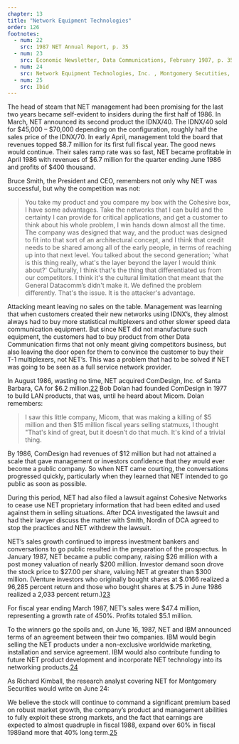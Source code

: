 ```yaml
---
chapter: 13
title: "Network Equipment Technologies"
order: 126
footnotes:
  - num: 22
    src: 1987 NET Annual Report, p. 35
  - num: 23
    src: Economic Newsletter, Data Communications, February 1987, p. 35
  - num: 24
    src: Network Equipment Technologies, Inc. , Montgomery Secutities, June 24, 1987, p. 10
  - num: 25
    src: Ibid
---
```


The head of steam that NET management had been promising for the last two years became self-evident to insiders during the first half of 1986. In March, NET announced its second product the IDNX/40. The IDNX/40 sold for $45,000 – $70,000 depending on the configuration, roughly half the sales price of the IDNX/70. In early April, management told the board that revenues topped $8.7 million for its first full fiscal year. The good news would continue. Their sales ramp rate was so fast, NET became profitable in April 1986 with revenues of $6.7 million for the quarter ending June 1986 and profits of $400 thousand.

Bruce Smith, the President and CEO, remembers not only why NET was successful, but why the competition was not:

>You take my product and you compare my box with the Cohesive box, I have some advantages. Take the networks that I can build and the certainty I can provide for critical applications, and get a customer to think about his whole problem, I win hands down almost all the time. The company was designed that way, and the product was designed to fit into that sort of an architectural concept, and I think that credit needs to be shared among all of the early people, in terms of reaching up into that next level. You talked about the second generation;  'what is this thing really, what's the layer beyond the layer I would think about?' Culturally, I think that's the thing that differentiated us from our competitors. I think it's the cultural limitation that meant that the General Datacomm’s didn't make it. We defined the problem differently. That's the issue. It is the attacker's advantage.

Attacking meant leaving no sales on the table. Management was learning that when customers created their new networks using IDNX’s, they almost always had to buy more statistical multiplexers and other slower speed data communication equipment. But since NET did not manufacture such equipment, the customers had to buy product from other Data Communication firms that not only meant giving competitors business, but also leaving the door open for them to convince the customer to buy their T-1 multiplexers, not NET’s. This was a problem that had to be solved if NET was going to be seen as a full service network provider.

In August 1986, wasting no time, NET acquired ComDesign, Inc. of Santa Barbara, CA for $6.2 million.<a name="fnloc22" href="#fn22">22</a>   Bob Dolan had founded ComDesign in 1977 to build LAN products, that was, until he heard about Micom. Dolan remembers:

>I saw this little company, Micom, that was making a killing of $5 million and then $15 million fiscal years selling statmuxs, I thought "That's kind of great, but it doesn’t do that much. It's kind of a trivial thing.

By 1986, ComDesign had revenues of $12 million but had not attained a scale that gave management or investors confidence that they would ever become a public company. So when NET came courting, the conversations progressed quickly, particularly when they learned that NET intended to go public as soon as possible.

During this period, NET had also filed a lawsuit against Cohesive Networks to cease use NET proprietary information that had been edited and used against them in selling situations. After DCA investigated the lawsuit and had their lawyer discuss the matter with Smith, Nordin of DCA agreed to stop the practices and NET withdrew the lawsuit.

NET’s sales growth continued to impress investment bankers and conversations to go public resulted in the preparation of the prospectus. In January 1987, NET became a public company, raising $26 million with a post money valuation of nearly $200 million. Investor demand soon drove the stock price to $27.00 per share, valuing NET at greater than $300 million. (Venture investors who originally bought shares at $.0166 realized a 96,285 percent return and those who bought shares at $.75 in June 1986 realized a 2,033 percent return.)<a name="fnloc23" href="#fn23">23</a>

For fiscal year ending March 1987, NET’s sales were $47.4 million, representing a growth rate of 450%. Profits totaled $5.1 million.

To the winners go the spoils and, on June 16, 1987, NET and IBM announced terms of an agreement between their two companies. IBM would begin selling the NET products under a non-exclusive worldwide marketing, installation and service agreement. IBM would also contribute funding to future NET product development and incorporate NET technology into its networking products.<a name="fnloc24" href="#fn24">24</a>

As Richard Kimball, the research analyst covering NET for Montgomery Securities would write on June 24:

We believe the stock will continue to command a significant premium based on robust market growth, the company’s product and management abilities to fully exploit these strong markets, and the fact that earnings are expected to almost quadruple in fiscal 1988, expand over 60% in fiscal 1989and more that 40% long term.<a name="fnloc25" href="#fn25">25</a>
